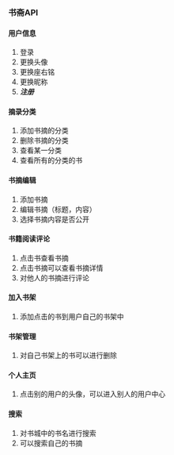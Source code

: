 ### 书斋API

#### 用户信息

1. 登录
2. 更换头像
3. 更换座右铭
4. 更换昵称
5. ***注册***

#### 摘录分类

1. 添加书摘的分类
2. 删除书摘的分类
3. 查看某一分类
4. 查看所有的分类的书

#### 书摘编辑

1. 添加书摘
2. 编辑书摘（标题，内容）
3. 选择书摘内容是否公开

#### 书籍阅读评论

1. 点击书查看书摘
2. 点击书摘可以查看书摘详情
3. 对他人的书摘进行评论

#### 加入书架

1. 添加点击的书到用户自己的书架中

#### 书架管理

1. 对自己书架上的书可以进行删除

#### 个人主页

1. 点击别的用户的头像，可以进入别人的用户中心

#### 搜索

1. 对书城中的书名进行搜索
2. 可以搜索自己的书摘